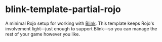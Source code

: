 # blink-template-partial-rojo

A minimal Rojo setup for working with [Blink](https://1axen.github.io/blink/). This template keeps Rojo's involvement light—just enough to support Blink—so you can manage the rest of your game however you like.
